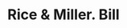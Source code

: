 ---
doi: 10.7916/D87Q09HW
date_other: '1880'
date_other_textual: 1880-1889
form: printed ephemera
genre:
- Invoices
name:
- Rice & Miller
object_in_context_url: https://biggert.cul.columbia.edu/items/view/ave_biggert_00577
subject_hierarchical_geographic:
- Bangor, Maine, United States
subject_name:
- Rice & Miller
title: Rice & Miller. Bill
sort_title: Rice & Miller. Bill
call_number: ave_biggert_00577
coordinates:
- 44.8,-68.8
pid: ave_biggert_00577
identifiers: ave_biggert_00577
thumbnail: https://derivativo-2.library.columbia.edu/iiif/2/ldpd:343530/full/!256,256/0/native.jpg
permalink: "/items/ave_biggert_00577/"
layout: iiif-image-page
---